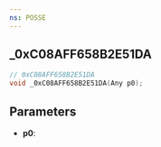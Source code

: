 ```yaml
---
ns: POSSE
---
```

## _0xC08AFF658B2E51DA

```c
// 0xC08AFF658B2E51DA
void _0xC08AFF658B2E51DA(Any p0);
```

## Parameters
* **p0**:
